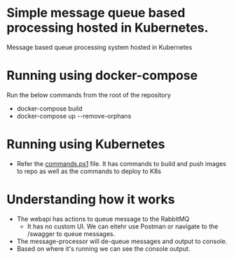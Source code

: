 # Simple message queue based processing hosted in Kubernetes.
Message based queue processing system hosted in Kubernetes

# Running using docker-compose

Run the below commands from the root of the repository
- docker-compose build
- docker-compose up --remove-orphans

# Running using Kubernetes

- Refer the [commands.ps1](./commands.ps1) file. It has commands to build and push images to repo as well as the commands to deploy to K8s

# Understanding how it works
- The webapi has actions to queue message to the RabbitMQ
  - It has no custom UI. We can eitehr use Postman or navigate to the /swagger to queue messages.
- The message-processor will de-queue messages and output to console. 
- Based on where it's running we can see the console output.

